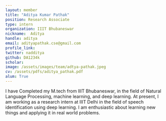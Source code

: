 ```yaml
---
layout: member
title: "Aditya Kumar Pathak"
position: Research Associate
type: intern
organization: IIIT Bhubaneswar
nickname:  Aditya
handle: aditya
email: adityapathak.cse@gmail.com
profile_link: 
twitter: nadditya
github: DA1234k
scholar: 
image: /assets/images/team/adtya-pathak.jpeg
cv: /assets/pdfs/aditya_pathak.pdf
alum: True
---
```


I have Completed my M.tech from IIIT Bhubaneswar, in the field of Natural Language Processing, machine learning, and deep learning. At present, I am working as a research intern at IIIT Delhi in the field of speech identification using deep learning. I am enthusiastic about learning new things and applying it in real world problems.